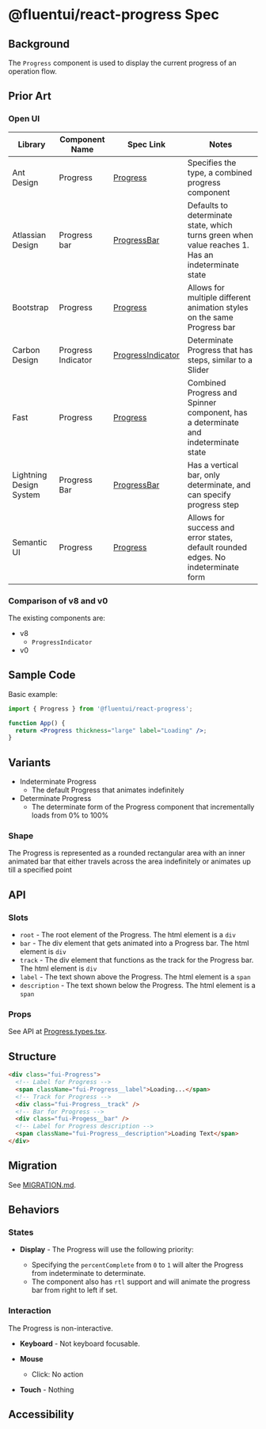 # @fluentui/react-progress Spec

## Background

The `Progress` component is used to display the current progress of an operation flow.

## Prior Art

### Open UI

| Library                 | Component Name     | Spec Link                                                                                                    | Notes                                                                                             |
| ----------------------- | ------------------ | ------------------------------------------------------------------------------------------------------------ | ------------------------------------------------------------------------------------------------- |
| Ant Design              | Progress           | [Progress](https://ant.design/components/progress/)                                                          | Specifies the type, a combined progress component                                                 |
| Atlassian Design        | Progress bar       | [ProgressBar](https://atlassian.design/components/progress-bar/success-progress-bar/examples)                | Defaults to determinate state, which turns green when value reaches 1. Has an indeterminate state |
| Bootstrap               | Progress           | [Progress](https://getbootstrap.com/docs/4.3/components/progress/)                                           | Allows for multiple different animation styles on the same Progress bar                           |
| Carbon Design           | Progress Indicator | [ProgressIndicator](https://react.carbondesignsystem.com/?path=/story/components-progressindicator--default) | Determinate Progress that has steps, similar to a Slider                                          |
| Fast                    | Progress           | [Progress](https://explore.fast.design/components/fast-progress)                                             | Combined Progress and Spinner component, has a determinate and indeterminate state                |
| Lightning Design System | Progress Bar       | [ProgressBar](https://www.lightningdesignsystem.com/components/progress-bar/)                                | Has a vertical bar, only determinate, and can specify progress step                               |
| Semantic UI             | Progress           | [Progress](https://semantic-ui.com/modules/progress.html#indicating)                                         | Allows for success and error states, default rounded edges. No indeterminate form                 |

### Comparison of v8 and v0

The existing components are:

- v8
  - `ProgressIndicator`
- v0

## Sample Code

Basic example:

```jsx
import { Progress } from '@fluentui/react-progress';

function App() {
  return <Progress thickness="large" label="Loading" />;
}
```

## Variants

- Indeterminate Progress
  - The default Progress that animates indefinitely
- Determinate Progress
  - The determinate form of the Progress component that incrementally loads from 0% to 100%

### Shape

The Progress is represented as a rounded rectangular area with an inner animated bar that either travels across the area indefinitely or animates up till a specified point

## API

### Slots

- `root` - The root element of the Progress. The html element is a `div`
- `bar` - The div element that gets animated into a Progress bar. The html element is `div`
- `track` - The div element that functions as the track for the Progress bar. The html element is `div`
- `label` - The text shown above the Progress. The html element is a `span`
- `description` - The text shown below the Progress. The html element is a `span`

### Props

See API at [Progress.types.tsx](./src/components/Progress/Progress.types.ts).

## Structure

```html
<div class="fui-Progress">
  <!-- Label for Progress -->
  <span className="fui-Progress__label">Loading...</span>
  <!-- Track for Progress -->
  <div class="fui-Progress__track" />
  <!-- Bar for Progress -->
  <div class="fui-Progess__bar" />
  <!-- Label for Progress description -->
  <span className="fui-Progress__description">Loading Text</span>
</div>
```

## Migration

See [MIGRATION.md](./MIGRATION.md).

## Behaviors

### States

- **Display** - The Progress will use the following priority:

  - Specifying the `percentComplete` from `0` to `1` will alter the Progress from indeterminate to determinate.
  - The component also has `rtl` support and will animate the progress bar from right to left if set.

### Interaction

The Progress is non-interactive.

- **Keyboard** - Not keyboard focusable.
- **Mouse**

  - Click: No action

- **Touch** - Nothing

## Accessibility
